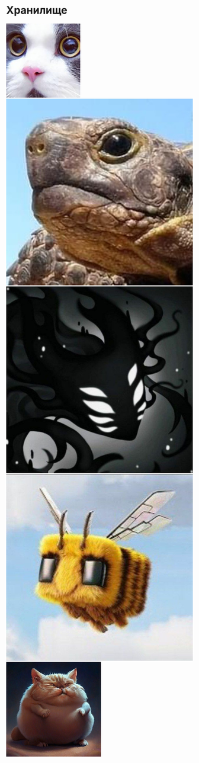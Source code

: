 # Хранилище
<img src="https://github.com/Creeper50017/Storage/blob/main/Images/list/1.png?raw=true"></img>
<img src="https://github.com/Creeper50017/Storage/blob/main/Images/list/2.png?raw=true"></img>
<img src="https://github.com/Creeper50017/Storage/blob/main/Images/list/3.png?raw=true"></img>
<img src="https://github.com/Creeper50017/Storage/blob/main/Images/list/4.png?raw=true"></img>
<img src="https://github.com/Creeper50017/Storage/blob/main/Images/list/5.png?raw=true"></img>
